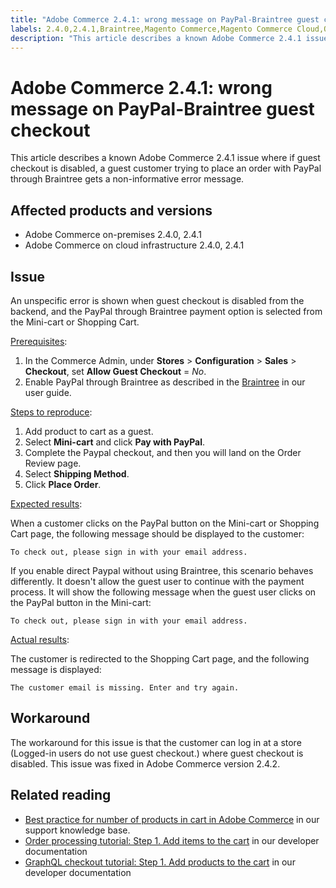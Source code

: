```yaml
---
title: "Adobe Commerce 2.4.1: wrong message on PayPal-Braintree guest checkout"
labels: 2.4.0,2.4.1,Braintree,Magento Commerce,Magento Commerce Cloud,Quality Patches Tool,PayPal,cart,guest checkout,known issues,Adobe Commerce,cloud infrastructure,on-premises
description: "This article describes a known Adobe Commerce 2.4.1 issue where if guest checkout is disabled, a guest customer trying to place an order with PayPal through Braintree gets a non-informative error message."
---
```


# Adobe Commerce 2.4.1: wrong message on PayPal-Braintree guest checkout

This article describes a known Adobe Commerce 2.4.1 issue where if guest checkout is disabled, a guest customer trying to place an order with PayPal through Braintree gets a non-informative error message.

## Affected products and versions

* Adobe Commerce on-premises 2.4.0, 2.4.1
* Adobe Commerce on cloud infrastructure 2.4.0, 2.4.1

## Issue

An unspecific error is shown when guest checkout is disabled from the backend, and the PayPal through Braintree payment option is selected from the Mini-cart or Shopping Cart.

<ins>Prerequisites</ins>:

1. In the Commerce Admin, under **Stores** > **Configuration** > **Sales** > **Checkout**, set **Allow Guest Checkout** = *No*.
1. Enable PayPal through Braintree as described in the [Braintree](https://docs.magento.com/user-guide/payment/braintree.html?) in our user guide.

<ins>Steps to reproduce</ins>:

1. Add product to cart as a guest.
1. Select **Mini-cart** and click **Pay with PayPal**.
1. Complete the Paypal checkout, and then you will land on the Order Review page.
1. Select **Shipping Method**.
1. Click **Place Order**.

<ins>Expected results</ins>:

When a customer clicks on the PayPal button on the Mini-cart or Shopping Cart page, the following message should be displayed to the customer:

<pre><code class="language-bash">To check out, please sign in with your email address.</code></pre>

If you enable direct Paypal without using Braintree, this scenario behaves differently. It doesn't allow the guest user to continue with the payment process. It will show the following message when the guest user clicks on the PayPal button in the Mini-cart:

<pre><code class="language-bash">To check out, please sign in with your email address.</code></pre>

<ins>Actual results</ins>:

The customer is redirected to the Shopping Cart page, and the following message is displayed:

<pre><code class="language-bash">The customer email is missing. Enter and try again.</code></pre>

## Workaround

The workaround for this issue is that the customer can log in at a store (Logged-in users do not use guest checkout.) where guest checkout is disabled. This issue was fixed in Adobe Commerce version 2.4.2.

## Related reading

* [Best practice for number of products in cart in Adobe Commerce](https://support.magento.com/hc/en-us/articles/360048550332) in our support knowledge base.
* [Order processing tutorial: Step 1. Add items to the cart](https://devdocs.magento.com/guides/v2.4/rest/tutorials/orders/order-add-items.html) in our developer documentation
* [GraphQL checkout tutorial: Step 1. Add products to the cart](https://devdocs.magento.com/guides/v2.4/graphql/tutorials/checkout/checkout-add-product-to-cart.html) in our developer documentation